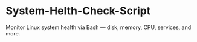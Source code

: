 # System-Helth-Check-Script
Monitor Linux system health via Bash — disk, memory, CPU, services, and more.
